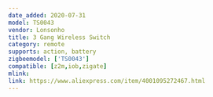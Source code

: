 ```yaml
---
date_added: 2020-07-31
model: TS0043
vendor: Lonsonho
title: 3 Gang Wireless Switch
category: remote
supports: action, battery
zigbeemodel: ['TS0043']
compatible: [z2m,iob,zigate]
mlink: 
link: https://www.aliexpress.com/item/4001095272467.html 
---
```

